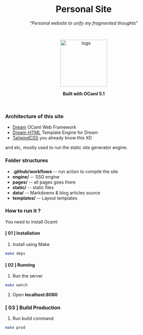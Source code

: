 <h1 align="center">Personal Site</h1>
<p align="center">
<q><i>Personal website to unify my fragmented thoughts</i></q>
</p>

<br>

<p align="center">
  <img src="https://static.wikia.nocookie.net/houkai-star-rail/images/5/5c/Stelle_Sticker_02.png/revision/latest?cb=20230420195524" alt="logo" width="150" height="auto" />
</p>
<p align="center"><strong>Built with OCaml 5.1</strong></p>

<br>

### Architecture of this site
- [Dream](https://github.com/aantron/dream) OCaml Web Framework
- [Dream-HTML](https://github.com/yawaramin/dream-html) Template Engine for Dream
- [TailwindCSS](https://tailwindcss.com/) you already know this XD

and etc, mostly used to run the static site generator engine.

### Folder structures

- **.github/workflows** -- run action to compile the site
- **engine/** -- SSG engine
- **pages/** -- all pages goes there
- **static/** -- static files
- **data/** -- Markdowns & blog articles source
- **templates/** -- Layout templates

### How to run it ?
You need to install Ocaml

#### [ 01 ] **Installation**
1. Install using Make
```bash
make deps
```

#### [ 02 ] **Running**
1. Run the server
```bash
make watch
```
2. Open **localhost:8080**

### [ 03 ] **Build Production**
1. Run build command
```bash
make prod
```